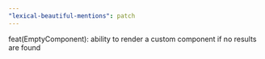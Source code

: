 ```yaml
---
"lexical-beautiful-mentions": patch
---
```


feat(EmptyComponent): ability to render a custom component if no results are found
